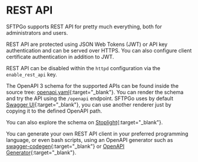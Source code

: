 # REST API

SFTPGo supports REST API for pretty much everything, both for administrators and users.

REST API are protected using JSON Web Tokens (JWT) or API key authentication and can be served over HTTPS. You can also configure client certificate authentication in addition to JWT.

REST API can be disabled within the `httpd` configuration via the `enable_rest_api` key.

The OpenAPI 3 schema for the supported APIs can be found inside the source tree: [openapi.yaml](https://github.com/drakkan/sftpgo/blob/2.6.x/openapi/openapi.yaml "OpenAPI 3 specs"){:target="_blank"}. You can render the schema and try the API using the `/openapi` endpoint. SFTPGo uses by default [Swagger UI](https://github.com/swagger-api/swagger-ui){:target="_blank"}, you can use another renderer just by copying it to the defined OpenAPI path.

You can also explore the schema on [Stoplight](https://sftpgo.stoplight.io/docs/sftpgo/openapi.yaml){:target="_blank"}.

You can generate your own REST API client in your preferred programming language, or even bash scripts, using an OpenAPI generator such as [swagger-codegen](https://github.com/swagger-api/swagger-codegen){:target="_blank"} or [OpenAPI Generator](https://openapi-generator.tech/){:target="_blank"}.
